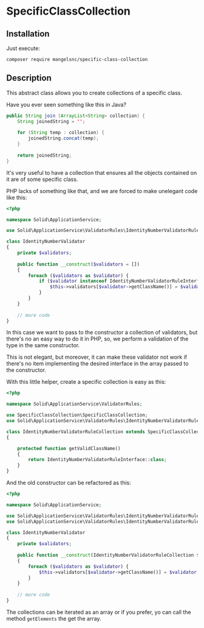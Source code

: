 # SpecificClassCollection

## Installation

Just execute:

```
composer require mangelsnc/specific-class-collection
```

## Description

This abstract class allows you to create collections of a specific class.

Have you ever seen something like this in Java?

```java
public String join (ArrayList<String> collection) {
    String joinedString = '';
    
    for (String temp : collection) {
        joinedString.concat(temp);
    }
    
    return joinedString;
}
```

It's very useful to have a collection that ensures all the objects contained on it are of some specific class.

PHP lacks of something like that, and we are forced to make unelegant code like this:

```php
<?php

namespace Solid\ApplicationService;

use Solid\ApplicationService\ValidatorRules\IdentityNumberValidatorRuleInterface;

class IdentityNumberValidator
{
    private $validators;
    
    public function __construct($validators = [])
    {
        foreach ($validators as $validator) {
            if ($validator instanceof IdentityNumberValidatorRuleInterface) {
                $this->validators[$validator->getClassName()] = $validator;
            }
        }
    }
    
    // more code
}
```

In this case we want to pass to the constructor a collection of validators, but there's no
an easy way to do it in PHP, so, we perform a validation of the type in the same constructor.

This is not elegant, but moreover, it can make these validator not work if there's no item implementing the desired 
interface in the array passed to the constructor.

With this little helper, create a specific collection is easy as this:

```php
<?php

namespace Solid\ApplicationService\ValidatorRules;

use SpecificClassCollection\SpecificClassCollection;
use Solid\ApplicationService\ValidatorRules\IdentityNumberValidatorRuleInterface;

class IdentityNumberValidatorRuleCollection extends SpecificClassCollection
{

    protected function getValidClassName()
    {
        return IdentityNumberValidatorRuleInterface::class;
    }
}
```

And the old constructor can be refactored as this:

```php
<?php

namespace Solid\ApplicationService;

use Solid\ApplicationService\ValidatorRules\IdentityNumberValidatorRuleCollection;
use Solid\ApplicationService\ValidatorRules\IdentityNumberValidatorRuleInterface;

class IdentityNumberValidator
{
    private $validators;
    
    public function __construct(IdentityNumberValidatorRuleCollection $validators)
    {
        foreach ($validators as $validator) {
            $this->validators[$validator->getClassName()] = $validator;
        }
    }
    
    // more code
}
```

The collections can be iterated as an array or if you prefer, yo can call the method `getElements` the get the array.